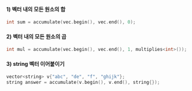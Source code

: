 #### 1) 벡터 내의 모든 원소의 합
```C++
int sum = accumulate(vec.begin(), vec.end(), 0);
```

#### 2) 벡터 내의 모든 원소의 곱
```C++
int mul = accumulate(vec.begin(), vec.end(), 1, multiplies<int>());
```

#### 3) string 벡터 이어붙이기
```C++
vector<string> v{"abc", "de", "f", "ghijk"};
string answer = accumulate(v.begin(), v.end(), string{});
```